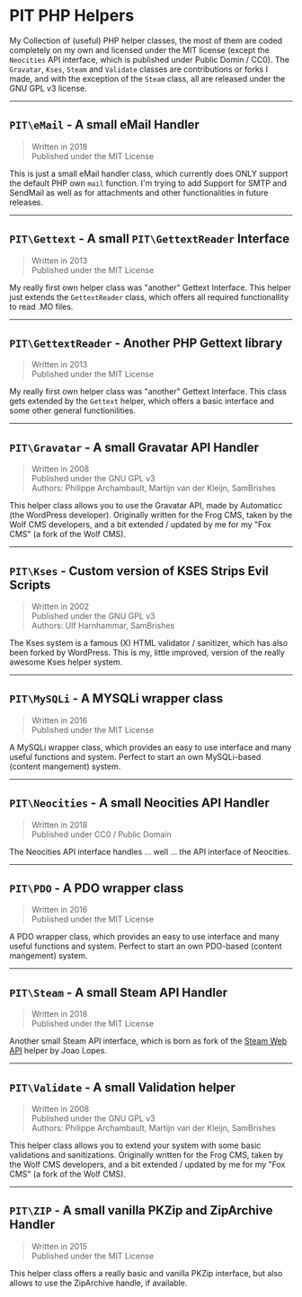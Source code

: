 PIT PHP Helpers
===============
My Collection of (useful) PHP helper classes, the most of them are coded completely on my own and 
licensed under the MIT license (except the `Neocities` API interface, which is published under 
Public Domin / CC0). The `Gravatar`, `Kses`, `Steam` and `Validate` classes are contributions or 
forks I made, and with the exception of the `Steam` class, all are released under the GNU GPL v3 
license.

--------

`PIT\eMail` - A small eMail Handler
-----------------------------------
>   Written in 2018<br>
>   Published under the MIT License

This is just a small eMail handler class, which currently does ONLY support the default PHP own 
`mail` function. I'm trying to add Support for SMTP and SendMail as well as for attachments and 
other functionalities in future releases.

--------

`PIT\Gettext` - A small `PIT\GettextReader` Interface
-----------------------------------------------------
>   Written in 2013<br>
>   Published under the MIT License

My really first own helper class was "another" Gettext Interface. This helper just extends the 
`GettextReader` class, which offers all required functionallity to read .MO files.

--------

`PIT\GettextReader` - Another PHP Gettext library
-------------------------------------------------
>   Written in 2013<br>
>   Published under the MIT License

My really first own helper class was "another" Gettext Interface. This class gets extended by the 
`Gettext` helper, which offers a basic interface and some other general functionilities.

--------

`PIT\Gravatar` - A small Gravatar API Handler
---------------------------------------------
>   Written in 2008<br>
>   Published under the GNU GPL v3<br>
>   Authors: Philippe Archambault, Martijn van der Kleijn, SamBrishes

This helper class allows you to use the Gravatar API, made by Automaticc (the WordPress developer). 
Originally written for the Frog CMS, taken by the Wolf CMS developers, and a bit extended / updated 
by me for my "Fox CMS" (a fork of the Wolf CMS).

--------

`PIT\Kses` - Custom version of KSES Strips Evil Scripts
-------------------------------------------------------
>   Written in 2002<br>
>   Published under the GNU GPL v3<br>
>   Authors: Ulf Harnhammar, SamBrishes

The Kses system is a famous (X) HTML validator / sanitizer, which has also been forked by WordPress. 
This is my, little improved, version of the really awesome Kses helper system.

--------

`PIT\MySQLi` - A MYSQLi wrapper class
-------------------------------------
>   Written in 2016<br>
>   Published under the MIT License

A MySQLi wrapper class, which provides an easy to use interface and many useful functions and 
system. Perfect to start an own MySQLi-based (content mangement) system.

--------

`PIT\Neocities` - A small Neocities API Handler
-----------------------------------------------
>   Written in 2018<br>
>   Published under CC0 / Public Domain

The Neocities API interface handles ... well ... the API interface of Neocities.

--------

`PIT\PDO` - A PDO wrapper class
-------------------------------
>   Written in 2016<br>
>   Published under the MIT License

A PDO wrapper class, which provides an easy to use interface and many useful functions and 
system. Perfect to start an own PDO-based (content mangement) system.

--------

`PIT\Steam` - A small Steam API Handler
---------------------------------------
>   Written in 2018<br>
>   Published under the MIT License

Another small Steam API interface, which is born as fork of the [Steam Web API](https://github.com/DPr00f/steam-web-api-php)
helper by Joao Lopes.

--------

`PIT\Validate` - A small Validation helper
------------------------------------------
>   Written in 2008<br>
>   Published under the GNU GPL v3<br>
>   Authors: Philippe Archambault, Martijn van der Kleijn, SamBrishes

This helper class allows you to extend your system with some basic validations and sanitizations.
Originally written for the Frog CMS, taken by the Wolf CMS developers, and a bit extended / updated 
by me for my "Fox CMS" (a fork of the Wolf CMS).

--------

`PIT\ZIP` - A small vanilla PKZip and ZipArchive Handler
--------------------------------------------------------
>   Written in 2015<br>
>   Published under the MIT License

This helper class offers a really basic and vanilla PKZip interface, but also allows to use the 
ZipArchive handle, if available.
